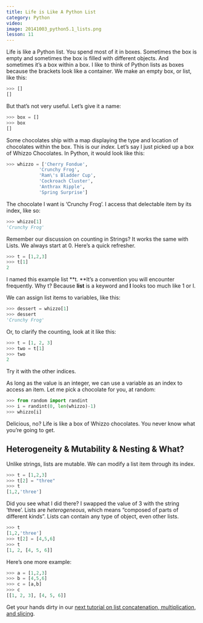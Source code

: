 ```yaml
---
title: Life is Like A Python List
category: Python
video:
image: 20141003_python5.1_lists.png
lesson: 11
---
```


Life is like a Python list. You spend most of it in boxes. Sometimes the box is empty and sometimes the box is filled with different objects. And sometimes it’s a box within a box. I like to think of Python lists as boxes because the brackets look like a container. We make an empty box, or list, like this:

```python
>>> []
[]
```

But that’s not very useful. Let’s give it a name:

```python
>>> box = []
>>> box
[]
```

Some chocolates ship with a map displaying the type and location of chocolates within the box. This is our _index._ Let’s say I just picked up a box of Whizzo Chocolates. In Python, it would look like this:

```python
>>> whizzo = ['Cherry Fondue',
            'Crunchy Frog',
            'Ram\'s Bladder Cup',
            'Cockroach Cluster',
            'Anthrax Ripple',
            'Spring Surprise']
```

The chocolate I want is ‘Crunchy Frog’. I access that delectable item by its index, like so:

```python
>>> whizzo[1]
'Crunchy Frog'
```

Remember our discussion on counting in Strings? It works the same with Lists. We always start at 0\. Here’s a quick refresher.

```python
>>> t = [1,2,3]
>>> t[1]
2
```

I named this example list **t. **It’s a convention you will encounter frequently. Why t? Because **list** is a keyword and **l** looks too much like 1 or I.

We can assign list items to variables, like this:

```python
>>> dessert = whizzo[1]
>>> dessert
'Crunchy Frog'
```

Or, to clarify the counting, look at it like this:

```python
>>> t = [1, 2, 3]
>>> two = t[1]
>>> two
2
```

Try it with the other indices.

As long as the value is an integer, we can use a variable as an index to access an item. Let me pick a chocolate for you, at random:

```python
>>> from random import randint
>>> i = randint(0, len(whizzo)-1)
>>> whizzo[i]
```

Delicious, no? Life is like a box of Whizzo chocolates. You never know what you’re going to get.

## Heterogeneity & Mutability & Nesting & What?

Unlike strings, lists are mutable. We can modify a list item through its index.

```python
>>> t = [1,2,3]
>>> t[2] = "three"
>>> t
[1,2,'three']
```

Did you see what I did there? I swapped the value of 3 with the string ‘three’. Lists are _heterogeneous_, which means “composed of parts of different kinds”. Lists can contain any type of object, even other lists.

```python
>>> t
[1,2,'three']
>>> t[2] = [4,5,6]
>>> t
[1, 2, [4, 5, 6]]
```

Here’s one more example:

```python
>>> a = [1,2,3]
>>> b = [4,5,6]
>>> c = [a,b]
>>> c
[[1, 2, 3], [4, 5, 6]]
```

Get your hands dirty in our [next tutorial on list concatenation, multiplication, and slicing](https://thehelloworldprogram.com/python/python-list-operations/).

```

```
